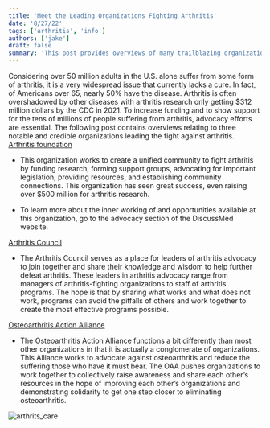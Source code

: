 ```yaml
---
title: 'Meet the Leading Organizations Fighting Arthritis'
date: '8/27/22'
tags: ['arthritis', 'info']
authors: ['jake']
draft: false
summary: 'This post provides overviews of many trailblazing organizations playing significant roles in helping bring an end to arthritis. This resource is great for those hoping to find new organizations to take part in.'
---
```

Considering over 50 million adults in the U.S. alone suffer from some form of arthritis, it is a very widespread issue that currently lacks a cure. In fact, of Americans over 65, nearly 50% have the disease. Arthritis is often overshadowed by other diseases with arthritis research only getting $312 million dollars by the CDC in 2021. To increase funding and to show support for the tens of millions of people suffering from arthritis, advocacy efforts are essential. The following post contains overviews relating to three notable and credible organizations leading the fight against arthritis.
[Arthritis foundation](https://www.arthritis.org/)

-   This organization works to create a unified community to fight arthritis by funding research, forming support groups, advocating for important legislation, providing resources, and establishing community connections. This organization has seen great success, even raising over $500 million for arthritis research.
    
-   To learn more about the inner working of and opportunities available at this organization, go to the advocacy section of the DiscussMed website.
    

[Arthritis Council](https://chronicdisease.org/page/ArthritisAboutUs/)

-   The Arthritis Council serves as a place for leaders of arthritis advocacy to join together and share their knowledge and wisdom to help further defeat arthritis. These leaders in arthritis advocacy range from managers of arthritis-fighting organizations to staff of arthritis programs. The hope is that by sharing what works and what does not work, programs can avoid the pitfalls of others and work together to create the most effective programs possible.
    

[Osteoarthritis Action Alliance](https://oaaction.unc.edu/)

-   The Osteoarthritis Action Alliance functions a bit differently than most other organizations in that it is actually a conglomerate of organizations. This Alliance works to advocate against osteoarthritis and reduce the suffering those who have it must bear. The OAA pushes organizations to work together to collectively raise awareness and share each other’s resources in the hope of improving each other’s organizations and demonstrating solidarity to get one step closer to eliminating osteoarthritis.

![arthrits_care](![](https://tse2.mm.bing.net/th?id=OIP.QSoRO-iYWcPbrjPCC-grRQHaFj&pid=Api&P=0))

